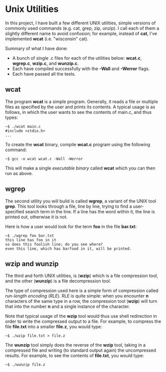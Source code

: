 # Unix Utilities

In this project, I have built a few different UNIX utilities, simple versions of commonly used commands (e.g. cat, grep, zip, unzip). I call each of them a slightly different name to avoid confusion; for example, instead of **cat**, I've implemented **wcat** (i.e. "wisconsin" cat).


Summary of what I have done:

- A bunch of single .c files for each of the utilities below: **wcat.c**, **wgrep.c**, **wzip.c**, and **wunzip.c**.
- Each have compiled successfully with the **-Wall** and **-Werror** flags.
- Each have passed all the tests.

## wcat

The program **wcat** is a simple program. Generally, it reads a file or multiple files as specified by the user and prints its contents. A typical usage is as follows, in which the user wants to see the contents of main.c, and thus types:

```
~$ ./wcat main.c
#include <stdio.h>
...
```

To create the **wcat** binary, compile **wcat.c** program using the following command:

```
~$ gcc -o wcat wcat.c -Wall -Werror
```

This will make a single _executable binary_ called **wcat** which you can then run as above.

## wgrep

The second utility you will build is called **wgrep**, a variant of the UNIX tool **grep**. This tool looks through a file, line by line, trying to find a user-specified search term in the line. If a line has the word within it, the line is printed out, otherwise it is not.

Here is how a user would look for the term **foo** in the file **bar.txt**:

```
~$ ./wgrep foo bar.txt
this line has foo in it
so does this foolish line; do you see where?
even this line, which has barfood in it, will be printed.
```

## wzip and wunzip

The third and forth UNIX utilities, is (**wzip**) which is a file compression tool, and the other (**wunzip**) is a file decompression tool.

The type of compression used here is a simple form of compression called _run-length encoding_ (_RLE_). RLE is quite simple: when you encounter **n** characters of the same type in a row, the compression tool (**wzip**) will turn that into the number **n** and a single instance of the character.


Note that typical usage of the **wzip** tool would thus use shell redirection in order to write the compressed output to a file. For example, to compress the file **file.txt** into a smaller **file.z**,
you would type:

```
~$ ./wzip file.txt > file.z
```

The **wunzip** tool simply does the reverse of the **wzip** tool, taking in a compressed file and writing (to standard output again) the uncompressed results. For example, to see the contents of **file.txt**, you would type:

```
~$ ./wunzip file.z
```